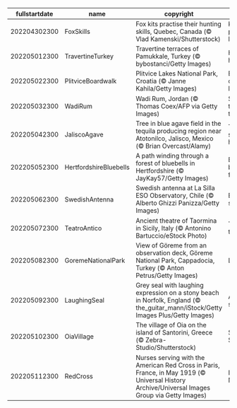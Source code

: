 |fullstartdate|name|copyright|title|image|
|--|--|--|--|--|
202204302300|FoxSkills|Fox kits practise their hunting skills, Quebec, Canada (© Vlad Kamenski/Shutterstock)|Keep practising, little guy|![](/en-GB/2022/05/202204302300FoxSkills.jpg)|
202205012300|TravertineTurkey|Travertine terraces of Pamukkale, Turkey (© bybostanci/Getty Images)|Heavenly hot springs|![](/en-GB/2022/05/202205012300TravertineTurkey.jpg)|
202205022300|PlitviceBoardwalk|Plitvice Lakes National Park, Croatia (© Janne Kahila/Getty Images)|Boardwalk over Balkan lakes|![](/en-GB/2022/05/202205022300PlitviceBoardwalk.jpg)|
202205032300|WadiRum|Wadi Rum, Jordan (© Thomas Coex/AFP via Getty Images)|Sunset on the Valley of the Moon|![](/en-GB/2022/05/202205032300WadiRum.jpg)|
202205042300|JaliscoAgave|Tree in blue agave field in the tequila producing region near Atotonilco, Jalisco, Mexico (© Brian Overcast/Alamy)|This blue succulent has spirit|![](/en-GB/2022/05/202205042300JaliscoAgave.jpg)|
202205052300|HertfordshireBluebells|A path winding through a forest of bluebells in Hertfordshire (© JayKay57/Getty Images)|Bewitched by the fairy flower|![](/en-GB/2022/05/202205052300HertfordshireBluebells.jpg)|
202205062300|SwedishAntenna|Swedish antenna at La Silla ESO Observatory, Chile (© Alberto Ghizzi Panizza/Getty Images)|Eyes on the skies|![](/en-GB/2022/05/202205062300SwedishAntenna.jpg)|
202205072300|TeatroAntico|Ancient theatre of Taormina in Sicily, Italy (© Antonino Bartuccio/eStock Photo)|The play’s the thing|![](/en-GB/2022/05/202205072300TeatroAntico.jpg)|
202205082300|GoremeNationalPark|View of Göreme from an observation deck, Göreme National Park, Cappadocia, Turkey (© Anton Petrus/Getty Images)|Living rock|![](/en-GB/2022/05/202205082300GoremeNationalPark.jpg)|
202205092300|LaughingSeal|Grey seal with laughing expression on a stony beach in Norfolk, England (© the_guitar_mann/iStock/Getty Images Plus/Getty Images)|A seal of smiles|![](/en-GB/2022/05/202205092300LaughingSeal.jpg)|
202205102300|OiaVillage|The village of Oia on the island of Santorini, Greece (© Zebra-Studio/Shutterstock)|Sunset on Santorini|![](/en-GB/2022/05/202205102300OiaVillage.jpg)|
202205112300|RedCross|Nurses serving with the American Red Cross in Paris, France, in May 1919 (© Universal History Archive/Universal Images Group via Getty Images)|International Nurses Day|![](/en-GB/2022/05/202205112300RedCross.jpg)|
